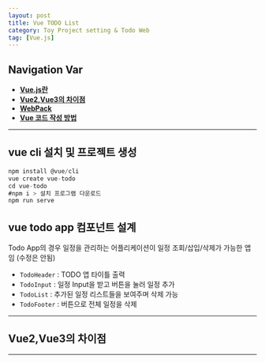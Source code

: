 ```yaml
---
layout: post
title: Vue TODO List
category: Toy Project setting & Todo Web
tag: [Vue.js]
---
```


## Navigation Var

- **[Vue.js란](#vuejs란)**
- **[Vue2,Vue3의 차이점](#vue2vue3의-차이점)**
- **[WebPack](#webpack)**
- **[Vue 코드 작성 방법](#vue-코드-작성-방법)**

___

## vue cli 설치 및 프로젝트 생성


```javascript
npm install @vue/cli
vue create vue-todo
cd vue-todo
#npm i > 설치 프로그램 다운로드
npm run serve
```

## vue todo app 컴포넌트 설계

Todo App의 경우 일정을 관리하는 어플리케이션이 일정 조회/삽입/삭제가 가능한 앱임 (수정은 안됨)

- `TodoHeader` : TODO 앱 타이틀 출력
- `TodoInput` : 일정 Input을 받고 버튼을 눌러 일정 추가
- `TodoList` : 추가된 일정 리스트들을 보여주며 삭제 가능 
- `TodoFooter` : 버튼으로 전체 일정을 삭제

___

## Vue2,Vue3의 차이점



___